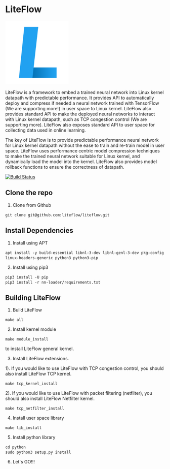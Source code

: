 # LiteFlow

<img src="https://raw.githubusercontent.com/snowzjx/liteflow/master/doc/liteflow-logo.png" alt="logo" width="200">

LiteFlow is a framework to embed a trained neural network into Linux kernel datapath with predictable performance. It provides API to automatically deploy and compress if needed a neural network trained with TensorFlow (We are supporting more!) in user space to Linux kernel. LiteFlow also provides standard API to make the deployed neural networks to interact with Linux kernel datapath, such as TCP congestion control (We are supporting more). LiteFlow also exposes standard API to user space for collecting data used in online learning.

The key of LiteFlow is to provide predictable performance neural network for Linux kernel datapath without the ease to train and re-train model in user space. LiteFlow uses performance centric model compression techniques to make the trained neural network suitable for Linux kernel, and dynamically load the model into the kernel. LiteFlow also provides model rollback functions to ensure the correctness of datapath.

[![Build Status](https://travis-ci.org/liteflow/liteflow.svg?branch=master)](https://travis-ci.org/liteflow/liteflow)

## Clone the repo

1. Clone from Github
```
git clone git@github.com:liteflow/liteflow.git
```

## Install Dependencies

1. Install using APT
```
apt install -y build-essential libnl-3-dev libnl-genl-3-dev pkg-config linux-headers-generic python3 python3-pip 
```

2. Install using pip3
```
pip3 install -U pip
pip3 install -r nn-loader/requirements.txt
```

## Building LiteFlow

1. Build LiteFlow

```
make all
```

2. Install kernel module

```
make module_install
```
to install LiteFlow general kernel.

3. Install LiteFlow extensions.

1). If you would like to use LiteFlow with TCP congestion control, you should also install LiteFlow TCP kernel.
```
make tcp_kernel_install
```

2). If you would like to use LiteFlow with packet filtering (netfilter), you should also install LiteFlow Netfilter kernel.
```
make tcp_netfilter_install
```

4. Install user space library

```
make lib_install
```

5. Install python library
```
cd python
sudo python3 setup.py install
```

6. Let's GO!!!